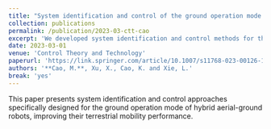 ```yaml
---
title: "System identification and control of the ground operation mode of a hybrid aerial--ground robot"
collection: publications
permalink: /publication/2023-03-ctt-cao
excerpt: 'We developed system identification and control methods for the ground operation mode of hybrid aerial-ground robots.'
date: 2023-03-01
venue: 'Control Theory and Technology'
paperurl: 'https://link.springer.com/article/10.1007/s11768-023-00126-1'
authors: '**Cao, M.**, Xu, X., Cao, K. and Xie, L.'
break: 'yes'
---
```


This paper presents system identification and control approaches specifically designed for the ground operation mode of hybrid aerial-ground robots, improving their terrestrial mobility performance. 